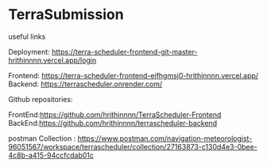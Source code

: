 # TerraSubmission
useful links

Deployment: https://terra-scheduler-frontend-git-master-hrithinnnn.vercel.app/login

Frontend:
https://terra-scheduler-frontend-ejfhgmsj0-hrithinnnn.vercel.app/  
Backend:
https://terrascheduler.onrender.com/  

Github repositories:

FrontEnd:https://github.com/hrithinnnn/TerraScheduler-Frontend  
BackEnd:https://github.com/hrithinnnn/terrascheduler-backend  


postman Collection : https://www.postman.com/navigation-meteorologist-96051567/workspace/terrascheduler/collection/27163873-c130d4e3-0bee-4c8b-a415-94ccfcdab01c
